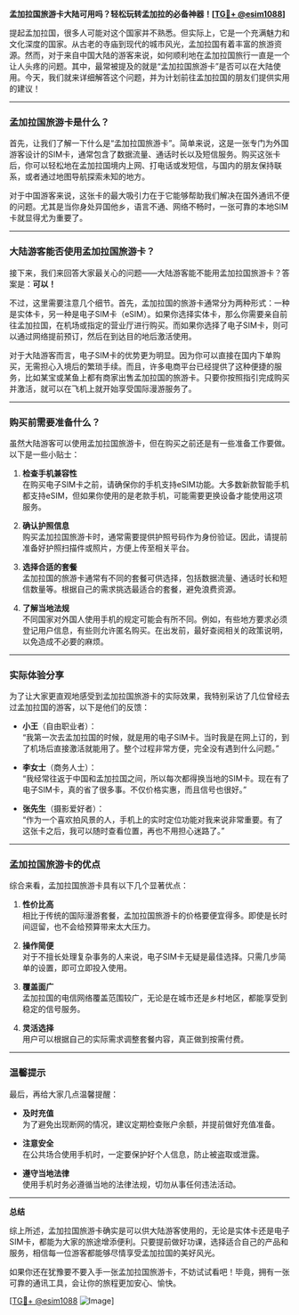 **孟加拉国旅游卡大陆可用吗？轻松玩转孟加拉的必备神器！[[TG💪+ @esim1088](https://t.me/s/esim1088)]**

提起孟加拉国，很多人可能对这个国家并不熟悉。但实际上，它是一个充满魅力和文化深度的国家。从古老的寺庙到现代的城市风光，孟加拉国有着丰富的旅游资源。然而，对于来自中国大陆的游客来说，如何顺利地在孟加拉国旅行一直是一个让人头疼的问题。其中，最常被提及的就是“孟加拉国旅游卡”是否可以在大陆使用。今天，我们就来详细解答这个问题，并为计划前往孟加拉国的朋友们提供实用的建议！

---

### 孟加拉国旅游卡是什么？

首先，让我们了解一下什么是“孟加拉国旅游卡”。简单来说，这是一张专门为外国游客设计的SIM卡，通常包含了数据流量、通话时长以及短信服务。购买这张卡后，你可以轻松地在孟加拉国境内上网、打电话或发短信，与国内的朋友保持联系，或者通过地图导航探索未知的地方。

对于中国游客来说，这张卡的最大吸引力在于它能够帮助我们解决在国外通讯不便的问题。尤其是当你身处异国他乡，语言不通、网络不畅时，一张可靠的本地SIM卡就显得尤为重要了。

---

### 大陆游客能否使用孟加拉国旅游卡？

接下来，我们来回答大家最关心的问题——大陆游客能不能用孟加拉国旅游卡？答案是：**可以！**

不过，这里需要注意几个细节。首先，孟加拉国的旅游卡通常分为两种形式：一种是实体卡，另一种是电子SIM卡（eSIM）。如果你选择实体卡，那么你需要亲自前往孟加拉国，在机场或指定的营业厅进行购买。而如果你选择了电子SIM卡，则可以通过网络提前预订，然后在到达目的地后激活使用。

对于大陆游客而言，电子SIM卡的优势更为明显。因为你可以直接在国内下单购买，无需担心入境后的繁琐手续。而且，许多电商平台已经提供了这种便捷的服务，比如某宝或某鱼上都有商家出售孟加拉国的旅游卡。只要你按照指引完成购买并激活，就可以在飞机上就开始享受国际漫游服务了。

---

### 购买前需要准备什么？

虽然大陆游客可以使用孟加拉国旅游卡，但在购买之前还是有一些准备工作要做。以下是一些小贴士：

1. **检查手机兼容性**  
   在购买电子SIM卡之前，请确保你的手机支持eSIM功能。大多数新款智能手机都支持eSIM，但如果你使用的是老款手机，可能需要更换设备才能使用这项服务。

2. **确认护照信息**  
   购买孟加拉国旅游卡时，通常需要提供护照号码作为身份验证。因此，请提前准备好护照扫描件或照片，方便上传至相关平台。

3. **选择合适的套餐**  
   孟加拉国的旅游卡通常有不同的套餐可供选择，包括数据流量、通话时长和短信数量等。根据自己的需求挑选最适合的套餐，避免浪费资源。

4. **了解当地法规**  
   不同国家对外国人使用手机的规定可能会有所不同。例如，有些地方要求必须登记用户信息，有些则允许匿名购买。在出发前，最好查阅相关的政策说明，以免造成不必要的麻烦。

---

### 实际体验分享

为了让大家更直观地感受到孟加拉国旅游卡的实际效果，我特别采访了几位曾经去过孟加拉国的游客，以下是他们的反馈：

- **小王**（自由职业者）：  
  “我第一次去孟加拉国的时候，就是用的电子SIM卡。当时我是在网上订的，到了机场后直接激活就能用了。整个过程非常方便，完全没有遇到什么问题。”

- **李女士**（商务人士）：  
  “我经常往返于中国和孟加拉国之间，所以每次都得换当地的SIM卡。现在有了电子SIM卡，真的省了很多事。不仅价格实惠，而且信号也很好。”

- **张先生**（摄影爱好者）：  
  “作为一个喜欢拍风景的人，手机上的实时定位功能对我来说非常重要。有了这张卡之后，我可以随时查看位置，再也不用担心迷路了。”

---

### 孟加拉国旅游卡的优点

综合来看，孟加拉国旅游卡具有以下几个显著优点：

1. **性价比高**  
   相比于传统的国际漫游套餐，孟加拉国旅游卡的价格要便宜得多。即使是长时间逗留，也不会给预算带来太大压力。

2. **操作简便**  
   对于不擅长处理复杂事务的人来说，电子SIM卡无疑是最佳选择。只需几步简单的设置，即可立即投入使用。

3. **覆盖面广**  
   孟加拉国的电信网络覆盖范围较广，无论是在城市还是乡村地区，都能享受到稳定的信号服务。

4. **灵活选择**  
   用户可以根据自己的实际需求调整套餐内容，真正做到按需付费。

---

### 温馨提示

最后，再给大家几点温馨提醒：

- **及时充值**  
  为了避免出现断网的情况，建议定期检查账户余额，并提前做好充值准备。

- **注意安全**  
  在公共场合使用手机时，一定要保护好个人信息，防止被盗取或泄露。

- **遵守当地法律**  
  使用手机时务必遵循当地的法律法规，切勿从事任何违法活动。

---

**总结**

综上所述，孟加拉国旅游卡确实是可以供大陆游客使用的，无论是实体卡还是电子SIM卡，都能为大家的旅途增添便利。只要提前做好功课，选择适合自己的产品和服务，相信每一位游客都能够尽情享受孟加拉国的美好风光。

如果你还在犹豫要不要入手一张孟加拉国旅游卡，不妨试试看吧！毕竟，拥有一张可靠的通讯工具，会让你的旅程更加安心、愉快。

[[TG💪+ @esim1088](https://t.me/s/esim1088) ![Image](https://i.postimg.cc/4NQfJmqS/Snipaste-2025-05-13-00-14-12.png)]